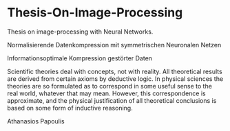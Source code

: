 # Thesis-On-Image-Processing
Thesis on image-processing with Neural Networks.

Normalisierende Datenkompression mit symmetrischen Neuronalen Netzen

Informationsoptimale Kompression gestörter Daten

Scientific theories deal with concepts, not with reality. All theoretical results are derived from certain axioms by
deductive logic. In physical sciences the theories are so formulated as to correspond in some useful sense to the
real world, whatever that may mean. However, this correspondence is approximate, and the physical
justification of all theoretical conclusions is based on some form of inductive reasoning.

Athanasios Papoulis

